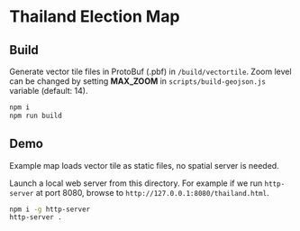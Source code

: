 # Thailand Election Map

## Build

Generate vector tile files in ProtoBuf (.pbf) in `/build/vectortile`. Zoom level can be changed by setting **MAX_ZOOM** in `scripts/build-geojson.js` variable (default: 14).

```bash
npm i
npm run build
```

## Demo

Example map loads vector tile as static files, no spatial server is needed.

Launch a local web server from this directory. For example if we run `http-server` at port 8080, browse to `http://127.0.0.1:8080/thailand.html`.

```bash
npm i -g http-server
http-server .
```
